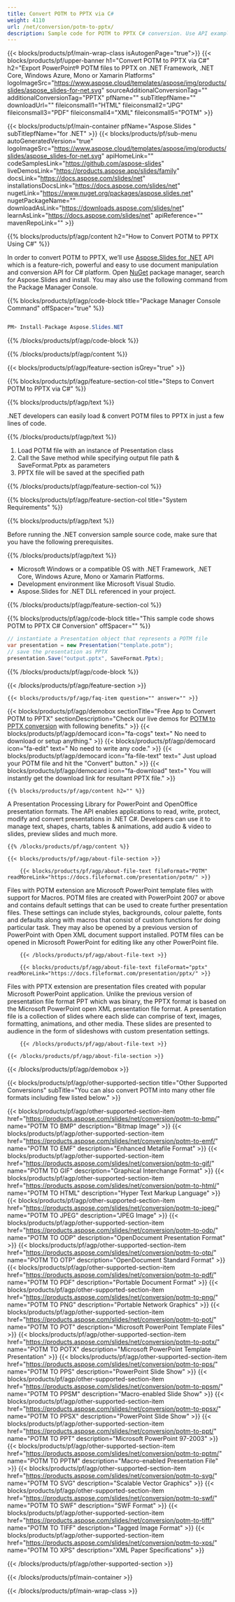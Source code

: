 ```yaml
---
title: Convert POTM to PPTX via C# 
weight: 4110
url: /net/conversion/potm-to-pptx/ 
description: Sample code for POTM to PPTX C# conversion. Use API example code for batch POTM files to PPTX conversion within VB.NET, Asp.NET or any .NET based application.
---
```


{{< blocks/products/pf/main-wrap-class isAutogenPage="true">}}
{{< blocks/products/pf/upper-banner h1="Convert POTM to PPTX via C#" h2="Export PowerPoint® POTM files to PPTX on .NET Framework, .NET Core, Windows Azure, Mono or Xamarin Platforms" logoImageSrc="https://www.aspose.cloud/templates/aspose/img/products/slides/aspose_slides-for-net.svg" sourceAdditionalConversionTag="" additionalConversionTag="PPTX" pfName="" subTitlepfName="" downloadUrl="" fileiconsmall1="HTML" fileiconsmall2="JPG" fileiconsmall3="PDF" fileiconsmall4="XML" fileiconsmall5="POTM" >}}

{{< blocks/products/pf/main-container pfName="Aspose.Slides " subTitlepfName="for .NET" >}}
{{< blocks/products/pf/sub-menu autoGeneratedVersion="true" logoImageSrc="https://www.aspose.cloud/templates/aspose/img/products/slides/aspose_slides-for-net.svg" apiHomeLink="" codeSamplesLink="https://github.com/aspose-slides" liveDemosLink="https://products.aspose.app/slides/family" docsLink="https://docs.aspose.com/slides/net" installationsDocsLink="https://docs.aspose.com/slides/net" nugetLink="https://www.nuget.org/packages/aspose.slides.net" nugetPackageName="" downloadAsLink="https://downloads.aspose.com/slides/net" learnAsLink="https://docs.aspose.com/slides/net" apiReference="" mavenRepoLink="" >}}

{{% blocks/products/pf/agp/content h2="How to Convert POTM to PPTX Using C#" %}}

 In order to convert POTM to PPTX, we’ll use
 [Aspose.Slides for .NET](https://products.aspose.com/slides/net) 
 API which is a feature-rich, powerful and easy to use document manipulation and conversion API for C# platform. Open
 [NuGet](https://www.nuget.org/packages/aspose.slides.net) 
 package manager, search for
 Aspose.Slides 
 and install. You may also use the following command from the Package Manager Console.

{{% blocks/products/pf/agp/code-block title="Package Manager Console Command" offSpacer="true" %}}

```cs

PM> Install-Package Aspose.Slides.NET

```

{{% /blocks/products/pf/agp/code-block %}}

{{% /blocks/products/pf/agp/content %}}

{{< blocks/products/pf/agp/feature-section isGrey="true" >}}

{{% blocks/products/pf/agp/feature-section-col title="Steps to Convert POTM to PPTX via C#" %}}

{{% blocks/products/pf/agp/text %}}

 .NET developers can easily load & convert POTM files to PPTX in just a few lines of code.

{{% /blocks/products/pf/agp/text %}}

1.  Load POTM file with an instance of Presentation class
1.  Call the Save method while specifying output file path & SaveFormat.Pptx as parameters
1.  PPTX file will be saved at the specified path

{{% /blocks/products/pf/agp/feature-section-col %}}

{{% blocks/products/pf/agp/feature-section-col title="System Requirements" %}}

{{% blocks/products/pf/agp/text %}}

 Before running the .NET conversion sample source code, make sure that you have the following prerequisites.

{{% /blocks/products/pf/agp/text %}}

-  Microsoft Windows or a compatible OS with .NET Framework, .NET Core, Windows Azure, Mono or Xamarin Platforms.
-  Development environment like Microsoft Visual Studio.
-  Aspose.Slides for .NET DLL referenced in your project.

{{% /blocks/products/pf/agp/feature-section-col %}}

{{% blocks/products/pf/agp/code-block title="This sample code shows POTM to PPTX C# Conversion" offSpacer="" %}}

```cs
// instantiate a Presentation object that represents a POTM file
var presentation = new Presentation("template.potm");
// save the presentation as PPTX
presentation.Save("output.pptx", SaveFormat.Pptx); 

```

{{% /blocks/products/pf/agp/code-block %}}

{{< /blocks/products/pf/agp/feature-section >}}

    {{< blocks/products/pf/agp/faq-item question="" answer="" >}}
 

<!-- aboutfile Starts -->

{{< blocks/products/pf/agp/demobox sectionTitle="Free App to Convert POTM to PPTX" sectionDescription="Check our live demos for [POTM to PPTX conversion](https://products.aspose.app/slides/conversion/potm-to-pptx) with following benefits." >}}
        {{< blocks/products/pf/agp/democard icon="fa-cogs" text=" No need to download or setup anything." >}}
        {{< blocks/products/pf/agp/democard icon="fa-edit" text=" No need to write any code." >}}
        {{< blocks/products/pf/agp/democard icon="fa-file-text" text=" Just upload your POTM file and hit the \"Convert\" button." >}}
        {{< blocks/products/pf/agp/democard icon="fa-download" text=" You will instantly get the download link for resultant PPTX file." >}}

    {{% blocks/products/pf/agp/content h2="" %}}

 A Presentation Processing Library for PowerPoint and OpenOffice presentation formats. The API enables applications to read, write, protect, modify and convert presentations in .NET C#. Developers can use it to manage text, shapes, charts, tables & animations, add audio & video to slides, preview slides and much more.



    {{% /blocks/products/pf/agp/content %}}

    {{< blocks/products/pf/agp/about-file-section >}}

        {{< blocks/products/pf/agp/about-file-text fileFormat="POTM" readMoreLink="https://docs.fileformat.com/presentation/potm/" >}}
Files with POTM extension are Microsoft PowerPoint template files with support for Macros. POTM files are created with PowerPoint 2007 or above and contains default settings that can be used to create further presentation files. These settings can include styles, backgrounds, colour palette, fonts and defaults along with macros that consist of custom functions for doing particular task. They may also be opened by a previous version of PowerPoint with Open XML document support installed. POTM files can be opened in Microsoft PowerPoint for editing like any other PowerPoint file.

        {{< /blocks/products/pf/agp/about-file-text >}}

        {{< blocks/products/pf/agp/about-file-text fileFormat="pptx" readMoreLink="https://docs.fileformat.com/presentation/pptx/" >}}
Files with PPTX extension are presentation files created with popular Microsoft PowerPoint application. Unlike the previous version of presentation file format PPT which was binary, the PPTX format is based on the Microsoft PowerPoint open XML presentation file format. A presentation file is a collection of slides where each slide can comprise of text, images, formatting, animations, and other media. These slides are presented to audience in the form of slideshows with custom presentation settings.

        {{< /blocks/products/pf/agp/about-file-text >}}

    {{< /blocks/products/pf/agp/about-file-section >}}

{{< /blocks/products/pf/agp/demobox >}}

<!-- aboutfile Ends -->

{{< blocks/products/pf/agp/other-supported-section title="Other Supported Conversions" subTitle="You can also convert POTM into many other file formats including few listed below." >}}

{{< blocks/products/pf/agp/other-supported-section-item href="https://products.aspose.com/slides/net/conversion/potm-to-bmp/" name="POTM TO BMP" description="Bitmap Image" >}}
{{< blocks/products/pf/agp/other-supported-section-item href="https://products.aspose.com/slides/net/conversion/potm-to-emf/" name="POTM TO EMF" description="Enhanced Metafile Format" >}}
{{< blocks/products/pf/agp/other-supported-section-item href="https://products.aspose.com/slides/net/conversion/potm-to-gif/" name="POTM TO GIF" description="Graphical Interchange Format" >}}
{{< blocks/products/pf/agp/other-supported-section-item href="https://products.aspose.com/slides/net/conversion/potm-to-html/" name="POTM TO HTML" description="Hyper Text Markup Language" >}}
{{< blocks/products/pf/agp/other-supported-section-item href="https://products.aspose.com/slides/net/conversion/potm-to-jpeg/" name="POTM TO JPEG" description="JPEG Image" >}}
{{< blocks/products/pf/agp/other-supported-section-item href="https://products.aspose.com/slides/net/conversion/potm-to-odp/" name="POTM TO ODP" description="OpenDocument Presentation Format" >}}
{{< blocks/products/pf/agp/other-supported-section-item href="https://products.aspose.com/slides/net/conversion/potm-to-otp/" name="POTM TO OTP" description="OpenDocument Standard Format" >}}
{{< blocks/products/pf/agp/other-supported-section-item href="https://products.aspose.com/slides/net/conversion/potm-to-pdf/" name="POTM TO PDF" description="Portable Document Format" >}}
{{< blocks/products/pf/agp/other-supported-section-item href="https://products.aspose.com/slides/net/conversion/potm-to-png/" name="POTM TO PNG" description="Portable Network Graphics" >}}
{{< blocks/products/pf/agp/other-supported-section-item href="https://products.aspose.com/slides/net/conversion/potm-to-pot/" name="POTM TO POT" description="Microsoft PowerPoint Template Files" >}}
{{< blocks/products/pf/agp/other-supported-section-item href="https://products.aspose.com/slides/net/conversion/potm-to-potx/" name="POTM TO POTX" description="Microsoft PowerPoint Template Presentation" >}}
{{< blocks/products/pf/agp/other-supported-section-item href="https://products.aspose.com/slides/net/conversion/potm-to-pps/" name="POTM TO PPS" description="PowerPoint Slide Show" >}}
{{< blocks/products/pf/agp/other-supported-section-item href="https://products.aspose.com/slides/net/conversion/potm-to-ppsm/" name="POTM TO PPSM" description="Macro-enabled Slide Show" >}}
{{< blocks/products/pf/agp/other-supported-section-item href="https://products.aspose.com/slides/net/conversion/potm-to-ppsx/" name="POTM TO PPSX" description="PowerPoint Slide Show" >}}
{{< blocks/products/pf/agp/other-supported-section-item href="https://products.aspose.com/slides/net/conversion/potm-to-ppt/" name="POTM TO PPT" description="Microsoft PowerPoint 97-2003" >}}
{{< blocks/products/pf/agp/other-supported-section-item href="https://products.aspose.com/slides/net/conversion/potm-to-pptm/" name="POTM TO PPTM" description="Macro-enabled Presentation File" >}}
{{< blocks/products/pf/agp/other-supported-section-item href="https://products.aspose.com/slides/net/conversion/potm-to-svg/" name="POTM TO SVG" description="Scalable Vector Graphics" >}}
{{< blocks/products/pf/agp/other-supported-section-item href="https://products.aspose.com/slides/net/conversion/potm-to-swf/" name="POTM TO SWF" description="SWF Format" >}}
{{< blocks/products/pf/agp/other-supported-section-item href="https://products.aspose.com/slides/net/conversion/potm-to-tiff/" name="POTM TO TIFF" description="Tagged Image Format" >}}
{{< blocks/products/pf/agp/other-supported-section-item href="https://products.aspose.com/slides/net/conversion/potm-to-xps/" name="POTM TO XPS" description="XML Paper Specifications" >}}

{{< /blocks/products/pf/agp/other-supported-section >}}

{{< /blocks/products/pf/main-container >}}
    
{{< /blocks/products/pf/main-wrap-class >}}